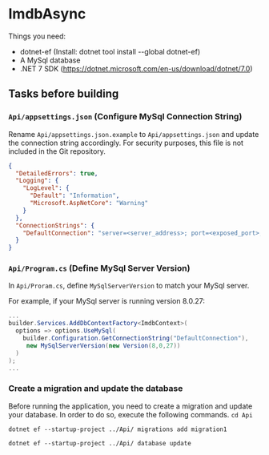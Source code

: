 # ImdbAsync
Things you need:
* dotnet-ef (Install: dotnet tool install --global dotnet-ef)
* A MySql database
* .NET 7 SDK (https://dotnet.microsoft.com/en-us/download/dotnet/7.0)

## Tasks before building
### `Api/appsettings.json` (Configure MySql Connection String)
Rename `Api/appsettings.json.example` to `Api/appsettings.json` and update the connection string accordingly. For security purposes, this file is not included in the Git repository.

```json
{
  "DetailedErrors": true,
  "Logging": {
    "LogLevel": {
      "Default": "Information",
      "Microsoft.AspNetCore": "Warning"
    }
  },
  "ConnectionStrings": {
    "DefaultConnection": "server=<server_address>; port=<exposed_port>; database=<database>; user=<user>; password=<password>; Persist Security Info=False; Connect Timeout=300"
  }
}
```
### `Api/Program.cs` (Define MySql Server Version)
In `Api/Proram.cs`, define `MySqlServerVersion` to match your MySql server.

For example, if your MySql server is running version 8.0.27:
```csharp
...
builder.Services.AddDbContextFactory<ImdbContext>(
  options => options.UseMySql(
    builder.Configuration.GetConnectionString("DefaultConnection"), 
     new MySqlServerVersion(new Version(8,0,27))
  )
);
...
```

### Create a migration and update the database
Before running the application, you need to create a migration and update your database. In order to do so, execute the following commands.
```cd Api```

```dotnet ef --startup-project ../Api/ migrations add migration1```

```dotnet ef --startup-project ../Api/ database update```

